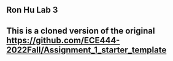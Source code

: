 ## Ron Hu Lab 3

## This is a cloned version of the original https://github.com/ECE444-2022Fall/Assignment_1_starter_template

